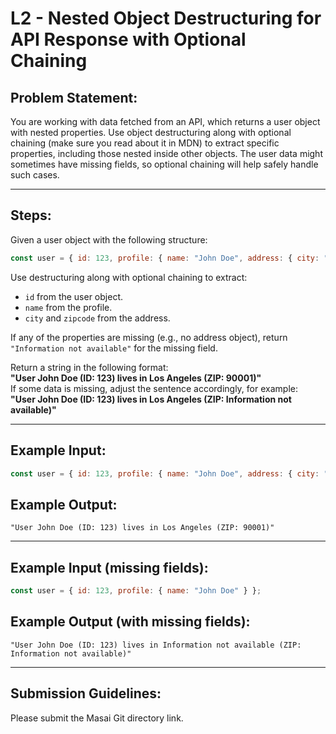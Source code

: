 # L2 - Nested Object Destructuring for API Response with Optional Chaining

## Problem Statement:
You are working with data fetched from an API, which returns a user object with nested properties. Use object destructuring along with optional chaining (make sure you read about it in MDN) to extract specific properties, including those nested inside other objects. The user data might sometimes have missing fields, so optional chaining will help safely handle such cases.

---

## Steps:
Given a user object with the following structure:
```javascript
const user = { id: 123, profile: { name: "John Doe", address: { city: "Los Angeles", zipcode: "90001" } } };
```

Use destructuring along with optional chaining to extract:
- `id` from the user object.
- `name` from the profile.
- `city` and `zipcode` from the address.

If any of the properties are missing (e.g., no address object), return `"Information not available"` for the missing field.

Return a string in the following format:  
**"User John Doe (ID: 123) lives in Los Angeles (ZIP: 90001)"**  
If some data is missing, adjust the sentence accordingly, for example:  
**"User John Doe (ID: 123) lives in Los Angeles (ZIP: Information not available)"**

---

## Example Input:
```javascript
const user = { id: 123, profile: { name: "John Doe", address: { city: "Los Angeles", zipcode: "90001" } } };
```

## Example Output:
```
"User John Doe (ID: 123) lives in Los Angeles (ZIP: 90001)"
```

---

## Example Input (missing fields):
```javascript
const user = { id: 123, profile: { name: "John Doe" } };
```

## Example Output (with missing fields):
```
"User John Doe (ID: 123) lives in Information not available (ZIP: Information not available)"
```

---

## Submission Guidelines:
Please submit the Masai Git directory link.
